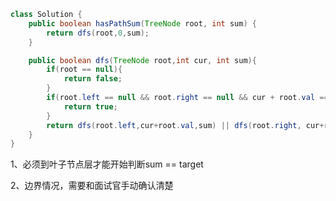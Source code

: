 ```java
class Solution {
    public boolean hasPathSum(TreeNode root, int sum) {
        return dfs(root,0,sum);
    }

    public boolean dfs(TreeNode root,int cur, int sum){
        if(root == null){
            return false;
        }
        if(root.left == null && root.right == null && cur + root.val == sum){
            return true;
        }
        return dfs(root.left,cur+root.val,sum) || dfs(root.right, cur+root.val, sum);
    }
}
```

1、必须到叶子节点层才能开始判断sum == target

2、边界情况，需要和面试官手动确认清楚



















































